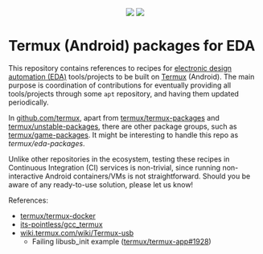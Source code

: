 <p align="center">
  <a title="hdl/packages GitHub repository" href="https://github.com/hdl/packages"><img src="https://img.shields.io/badge/hdl-packages-f2f1ef.svg?longCache=true&style=flat-square&logo=GitHub&logoColor=f2f1ef"></a><!--
  -->
  <a title="hdl/community on gitter.im" href="https://gitter.im/hdl/community"><img src="https://img.shields.io/gitter/room/hdl/community.svg?longCache=true&style=flat-square&logo=gitter&logoColor=fff&color=4db797"></a><!--
  -->
</p>

# Termux (Android) packages for EDA

This repository contains references to recipes for [electronic design automation (EDA)](https://en.wikipedia.org/wiki/Electronic_design_automation) tools/projects to be built on [Termux](https://termux.com/) (Android). The main purpose is coordination of contributions for eventually providing all tools/projects through some `apt` repository, and having them updated periodically.

In [github.com/termux](https://github.com/termux), apart from [termux/termux-packages](https://github.com/termux/termux-packages) and [termux/unstable-packages](https://github.com/termux/unstable-packages), there are other package groups, such as [termux/game-packages](https://github.com/termux/game-packages). It might be interesting to handle this repo as *termux/eda-packages*.

Unlike other repositories in the ecosystem, testing these recipes in Continuous Integration (CI) services is non-trivial, since running non-interactive Android containers/VMs is not straightforward. Should you be aware of any ready-to-use solution, please let us know!

References:

- [termux/termux-docker](https://github.com/termux/termux-docker)
- [its-pointless/gcc_termux](https://github.com/its-pointless/gcc_termux)
- [wiki.termux.com/wiki/Termux-usb](https://wiki.termux.com/wiki/Termux-usb)
  - Failing libusb_init example ([termux/termux-app#1928](https://github.com/termux/termux-app/issues/1928))
